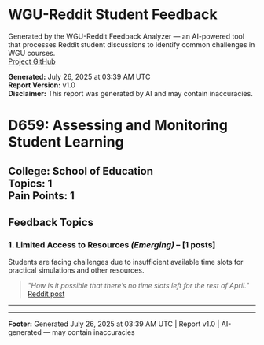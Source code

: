 # WGU-Reddit Student Feedback

Generated by the WGU-Reddit Feedback Analyzer — an AI-powered tool that processes Reddit student discussions to identify common challenges in WGU courses.  
[Project GitHub](https://wgudataninja.github.io/wgu-reddit-monitoring-pipeline/)

**Generated:** July 26, 2025 at 03:39 AM UTC  
**Report Version:** v1.0  
**Disclaimer:** This report was generated by AI and may contain inaccuracies.  
# D659: Assessing and Monitoring Student Learning
**College:** School of Education  
**Topics:** 1  
**Pain Points:** 1  
---
## Feedback Topics
### 1. Limited Access to Resources _(Emerging)_ – [1 posts]
Students are facing challenges due to insufficient available time slots for practical simulations and other resources.  
> _"How is it possible that there’s no time slots left for the rest of April."_  
> [Reddit post](https://reddit.com/comments/1jvuvuc)  
---
---
**Footer:** Generated July 26, 2025 at 03:39 AM UTC | Report v1.0 | AI-generated — may contain inaccuracies  
